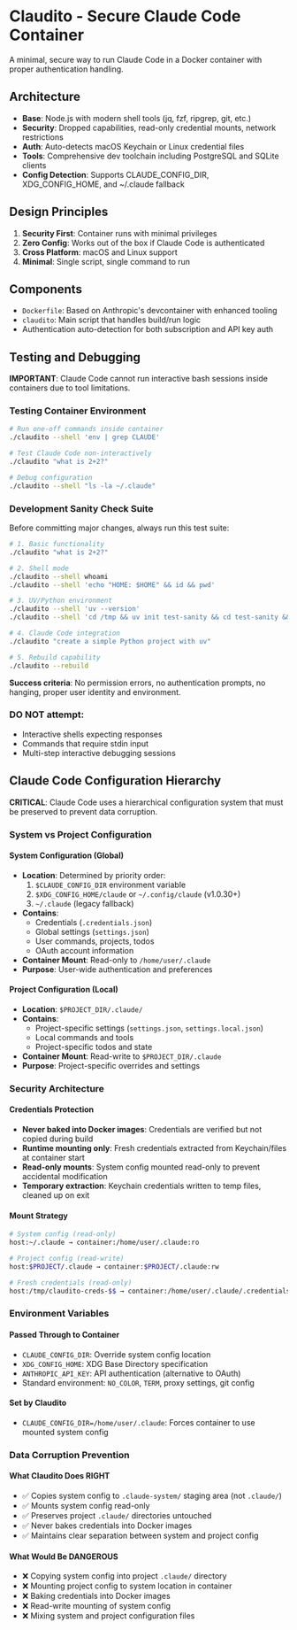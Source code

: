 # Claudito - Secure Claude Code Container

A minimal, secure way to run Claude Code in a Docker container with proper authentication handling.

## Architecture

- **Base**: Node.js with modern shell tools (jq, fzf, ripgrep, git, etc.)
- **Security**: Dropped capabilities, read-only credential mounts, network restrictions
- **Auth**: Auto-detects macOS Keychain or Linux credential files
- **Tools**: Comprehensive dev toolchain including PostgreSQL and SQLite clients
- **Config Detection**: Supports CLAUDE_CONFIG_DIR, XDG_CONFIG_HOME, and ~/.claude fallback

## Design Principles

1. **Security First**: Container runs with minimal privileges
2. **Zero Config**: Works out of the box if Claude Code is authenticated
3. **Cross Platform**: macOS and Linux support
4. **Minimal**: Single script, single command to run

## Components

- `Dockerfile`: Based on Anthropic's devcontainer with enhanced tooling
- `claudito`: Main script that handles build/run logic
- Authentication auto-detection for both subscription and API key auth

## Testing and Debugging

**IMPORTANT**: Claude Code cannot run interactive bash sessions inside containers due to tool limitations.

### Testing Container Environment
```bash
# Run one-off commands inside container
./claudito --shell 'env | grep CLAUDE'

# Test Claude Code non-interactively
./claudito "what is 2+2?"

# Debug configuration
./claudito --shell "ls -la ~/.claude"
```

### Development Sanity Check Suite

Before committing major changes, always run this test suite:

```bash
# 1. Basic functionality
./claudito "what is 2+2?"

# 2. Shell mode
./claudito --shell whoami
./claudito --shell 'echo "HOME: $HOME" && id && pwd'

# 3. UV/Python environment
./claudito --shell 'uv --version'
./claudito --shell 'cd /tmp && uv init test-sanity && cd test-sanity && ls -la'

# 4. Claude Code integration
./claudito "create a simple Python project with uv"

# 5. Rebuild capability
./claudito --rebuild
```

**Success criteria**: No permission errors, no authentication prompts, no hanging, proper user identity and environment.

### DO NOT attempt:
- Interactive shells expecting responses
- Commands that require stdin input
- Multi-step interactive debugging sessions

## Claude Code Configuration Hierarchy

**CRITICAL**: Claude Code uses a hierarchical configuration system that must be preserved to prevent data corruption.

### System vs Project Configuration

#### System Configuration (Global)
- **Location**: Determined by priority order:
  1. `$CLAUDE_CONFIG_DIR` environment variable
  2. `$XDG_CONFIG_HOME/claude` or `~/.config/claude` (v1.0.30+)
  3. `~/.claude` (legacy fallback)
- **Contains**: 
  - Credentials (`.credentials.json`)
  - Global settings (`settings.json`)
  - User commands, projects, todos
  - OAuth account information
- **Container Mount**: Read-only to `/home/user/.claude`
- **Purpose**: User-wide authentication and preferences

#### Project Configuration (Local)
- **Location**: `$PROJECT_DIR/.claude/`
- **Contains**:
  - Project-specific settings (`settings.json`, `settings.local.json`)
  - Local commands and tools
  - Project-specific todos and state
- **Container Mount**: Read-write to `$PROJECT_DIR/.claude`
- **Purpose**: Project-specific overrides and settings

### Security Architecture

#### Credentials Protection
- **Never baked into Docker images**: Credentials are verified but not copied during build
- **Runtime mounting only**: Fresh credentials extracted from Keychain/files at container start
- **Read-only mounts**: System config mounted read-only to prevent accidental modification
- **Temporary extraction**: Keychain credentials written to temp files, cleaned up on exit

#### Mount Strategy
```bash
# System config (read-only)
host:~/.claude → container:/home/user/.claude:ro

# Project config (read-write) 
host:$PROJECT/.claude → container:$PROJECT/.claude:rw

# Fresh credentials (read-only)
host:/tmp/claudito-creds-$$ → container:/home/user/.claude/.credentials.json:ro
```

### Environment Variables

#### Passed Through to Container
- `CLAUDE_CONFIG_DIR`: Override system config location
- `XDG_CONFIG_HOME`: XDG Base Directory specification
- `ANTHROPIC_API_KEY`: API authentication (alternative to OAuth)
- Standard environment: `NO_COLOR`, `TERM`, proxy settings, git config

#### Set by Claudito
- `CLAUDE_CONFIG_DIR=/home/user/.claude`: Forces container to use mounted system config

### Data Corruption Prevention

#### What Claudito Does RIGHT
- ✅ Copies system config to `.claude-system/` staging area (not `.claude/`)
- ✅ Mounts system config read-only
- ✅ Preserves project `.claude/` directories untouched
- ✅ Never bakes credentials into Docker images
- ✅ Maintains clear separation between system and project config

#### What Would Be DANGEROUS
- ❌ Copying system config into project `.claude/` directory
- ❌ Mounting project config to system location in container
- ❌ Baking credentials into Docker images
- ❌ Read-write mounting of system config
- ❌ Mixing system and project configuration files
